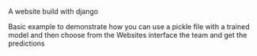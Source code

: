 A website build with django

Basic example to demonstrate how you can use a pickle file with a trained model and then choose from the Websites interface the team and get the predictions
